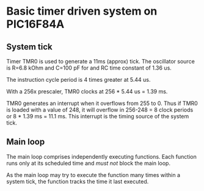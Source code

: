 # Basic timer driven system on PIC16F84A

## System tick
Timer TMR0 is used to generate a 11ms (approx) tick.
The oscillator source is R=6.8 kOhm and C=100 pF for
and RC time constant of 1.36 us.

The instruction cycle period is 4 times greater at 5.44 us.

With a 256x prescaler, TMR0 clocks at 256 * 5.44 us = 1.39 ms.

TMR0 generates an interrupt when it overflows from 255 to 0.
Thus if TMR0 is loaded with a value of 248, it will overflow
in 256-248 = 8 clock periods or 8 * 1.39 ms = 11.1 ms.
This interrupt is the timing source of the system tick.

## Main loop
The main loop comprises independently executing functions.
Each function runs only at its scheduled time and _must not_
block the main loop.

As the main loop may try to execute the function many times
within a system tick, the function tracks the time it last
executed.